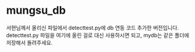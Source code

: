 # mungsu_db

서현님께서 올리신 파일에서 detecttest.py에 db 연동 코드 추가한 버전입니다.
detecttest.py 파일을 여기에 올린 걸로 대신 사용하시면 되고, mydb는 같은 폴더에 저장해서 돌려주세요.
